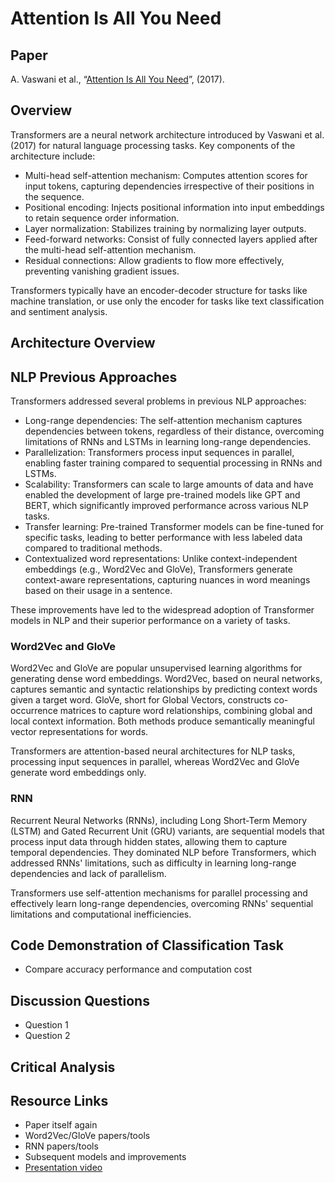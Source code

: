 # Attention Is All You Need

## Paper
A. Vaswani et al., “[Attention Is All You Need](https://arxiv.org/abs/1706.03762)”, (2017).

## Overview

Transformers are a neural network architecture introduced by Vaswani et al. (2017) for natural language processing tasks. Key components of the architecture include:
- Multi-head self-attention mechanism: Computes attention scores for input tokens, capturing dependencies irrespective of their positions in the sequence.
- Positional encoding: Injects positional information into input embeddings to retain sequence order information.
- Layer normalization: Stabilizes training by normalizing layer outputs.
- Feed-forward networks: Consist of fully connected layers applied after the multi-head self-attention mechanism.
- Residual connections: Allow gradients to flow more effectively, preventing vanishing gradient issues.

Transformers typically have an encoder-decoder structure for tasks like machine translation, or use only the encoder for tasks like text classification and sentiment analysis.

## Architecture Overview

## NLP Previous Approaches

Transformers addressed several problems in previous NLP approaches:
- Long-range dependencies: The self-attention mechanism captures dependencies between tokens, regardless of their distance, overcoming limitations of RNNs and LSTMs in learning long-range dependencies.
- Parallelization: Transformers process input sequences in parallel, enabling faster training compared to sequential processing in RNNs and LSTMs.
- Scalability: Transformers can scale to large amounts of data and have enabled the development of large pre-trained models like GPT and BERT, which significantly improved performance across various NLP tasks.
- Transfer learning: Pre-trained Transformer models can be fine-tuned for specific tasks, leading to better performance with less labeled data compared to traditional methods.
- Contextualized word representations: Unlike context-independent embeddings (e.g., Word2Vec and GloVe), Transformers generate context-aware representations, capturing nuances in word meanings based on their usage in a sentence.

These improvements have led to the widespread adoption of Transformer models in NLP and their superior performance on a variety of tasks.

### Word2Vec and GloVe

Word2Vec and GloVe are popular unsupervised learning algorithms for generating dense word embeddings. Word2Vec, based on neural networks, captures semantic and syntactic relationships by predicting context words given a target word. GloVe, short for Global Vectors, constructs co-occurrence matrices to capture word relationships, combining global and local context information. Both methods produce semantically meaningful vector representations for words.

Transformers are attention-based neural architectures for NLP tasks, processing input sequences in parallel, whereas Word2Vec and GloVe generate word embeddings only.

### RNN

Recurrent Neural Networks (RNNs), including Long Short-Term Memory (LSTM) and Gated Recurrent Unit (GRU) variants, are sequential models that process input data through hidden states, allowing them to capture temporal dependencies. They dominated NLP before Transformers, which addressed RNNs' limitations, such as difficulty in learning long-range dependencies and lack of parallelism.

Transformers use self-attention mechanisms for parallel processing and effectively learn long-range dependencies, overcoming RNNs' sequential limitations and computational inefficiencies.

## Code Demonstration of Classification Task
- Compare accuracy performance and computation cost

## Discussion Questions
- Question 1
- Question 2

## Critical Analysis

## Resource Links
- Paper itself again
- Word2Vec/GloVe papers/tools
- RNN papers/tools
- Subsequent models and improvements
- [Presentation video](https://learning.oreilly.com/videos/natural-language-processing/0636920373605/0636920373605-video329383/)

